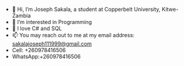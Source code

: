 - 👋 Hi, I’m Joseph Sakala, a student at Copperbelt University, Kitwe-Zambia
- 👀 I’m interested in Programming
- 🌱 I love C# and SQL
- 📫 You may reach out to me at my email address: sakalajoseph111999@gmail.com
- Cell: +260978416506
- WhatsApp:+260978416506
<!---
JosephSakala/JosephSakala is a ✨ special ✨ repository because its `README.md` (this file) appears on your GitHub profile.
You can click the Preview link to take a look at your changes.
--->
